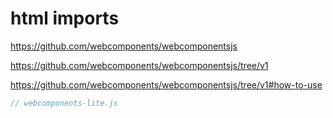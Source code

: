 # html imports

https://github.com/webcomponents/webcomponentsjs

https://github.com/webcomponents/webcomponentsjs/tree/v1

https://github.com/webcomponents/webcomponentsjs/tree/v1#how-to-use

```js
// webcomponents-lite.js
```
